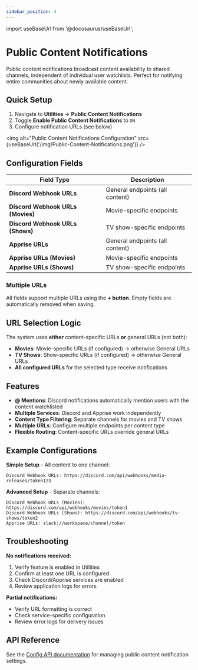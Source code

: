 ```yaml
---
sidebar_position: 4
---
```


import useBaseUrl from '@docusaurus/useBaseUrl';

# Public Content Notifications

Public content notifications broadcast content availability to shared channels, independent of individual user watchlists. Perfect for notifying entire communities about newly available content.

## Quick Setup

1. Navigate to **Utilities** → **Public Content Notifications**
2. Toggle **Enable Public Content Notifications** to `ON`
3. Configure notification URLs (see below)

<img alt="Public Content Notifications Configuration" src={useBaseUrl('/img/Public-Content-Notifications.png')} />

## Configuration Fields

| Field Type | Description |
|------------|-------------|
| **Discord Webhook URLs** | General endpoints (all content) |
| **Discord Webhook URLs (Movies)** | Movie-specific endpoints |
| **Discord Webhook URLs (Shows)** | TV show-specific endpoints |
| **Apprise URLs** | General endpoints (all content) |
| **Apprise URLs (Movies)** | Movie-specific endpoints |
| **Apprise URLs (Shows)** | TV show-specific endpoints |

### Multiple URLs
All fields support multiple URLs using the **+ button**. Empty fields are automatically removed when saving.

## URL Selection Logic

The system uses **either** content-specific URLs **or** general URLs (not both):

- **Movies**: Movie-specific URLs (if configured) → otherwise General URLs
- **TV Shows**: Show-specific URLs (if configured) → otherwise General URLs
- **All configured URLs** for the selected type receive notifications

## Features

- **@ Mentions**: Discord notifications automatically mention users with the content watchlisted
- **Multiple Services**: Discord and Apprise work independently
- **Content Type Filtering**: Separate channels for movies and TV shows
- **Multiple URLs**: Configure multiple endpoints per content type
- **Flexible Routing**: Content-specific URLs override general URLs

## Example Configurations

**Simple Setup** - All content to one channel:
```
Discord Webhook URLs: https://discord.com/api/webhooks/media-releases/token123
```

**Advanced Setup** - Separate channels:
```
Discord Webhook URLs (Movies): https://discord.com/api/webhooks/movies/token1
Discord Webhook URLs (Shows): https://discord.com/api/webhooks/tv-shows/token2
Apprise URLs: slack://workspace/channel/token
```

## Troubleshooting

**No notifications received:**
1. Verify feature is enabled in Utilities
2. Confirm at least one URL is configured
3. Check Discord/Apprise services are enabled
4. Review application logs for errors

**Partial notifications:**
- Verify URL formatting is correct
- Check service-specific configuration
- Review error logs for delivery issues

## API Reference

See the [Config API documentation](/docs/api/update-config) for managing public content notification settings.